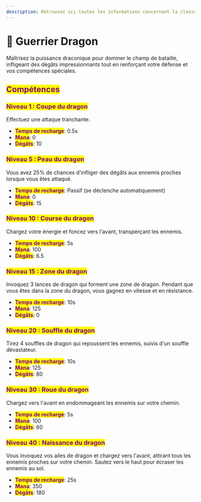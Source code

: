 ```yaml
---
description: Retrouvez ici toutes les informations concernant la classe Guerrier Dragon
---
```


# 🐲 Guerrier Dragon

Maîtrisez la puissance draconique pour dominer le champ de bataille, infligeant des dégâts impressionnants tout en renforçant votre défense et vos compétences spéciales.

## <mark style="color:purple;">Compétences</mark>

### <mark style="color:purple;">N</mark><mark style="color:purple;">**iveau 1 : Coupe du dragon**</mark>

Effectuez une attaque tranchante.

* <mark style="color:purple;">**Temps de recharge**</mark>: 0.5s
* <mark style="color:purple;">**Mana**</mark>: 0
* <mark style="color:purple;">**Dégâts**</mark>: 10

### <mark style="color:purple;">N</mark><mark style="color:purple;">**iveau 5 : Peau du dragon**</mark>

Vous avez 25% de chances d'infliger des dégâts aux ennemis proches lorsque vous êtes attaqué.

* <mark style="color:purple;">**Temps de recharge**</mark>: Passif (se déclenche automatiquement)
* <mark style="color:purple;">**Mana**</mark>: 0
* <mark style="color:purple;">**Dégâts**</mark>: 15

### <mark style="color:purple;">N</mark><mark style="color:purple;">**iveau 10 : Course du dragon**</mark>

Chargez votre énergie et foncez vers l'avant, transperçant les ennemis.

* <mark style="color:purple;">**Temps de recharge**</mark>: 5s
* <mark style="color:purple;">**Mana**</mark>: 100
* <mark style="color:purple;">**Dégâts**</mark>: 6.5

### <mark style="color:purple;">N</mark><mark style="color:purple;">**iveau 15 : Zone du dragon**</mark>

Invoquez 3 lances de dragon qui forment une zone de dragon. Pendant que vous êtes dans la zone du dragon, vous gagnez en vitesse et en résistance.

* <mark style="color:purple;">**Temps de recharge**</mark>: 10s
* <mark style="color:purple;">**Mana**</mark>: 125
* <mark style="color:purple;">**Dégâts**</mark>: 0

### <mark style="color:purple;">N</mark><mark style="color:purple;">**iveau 20 : Souffle du dragon**</mark>

Tirez 4 souffles de dragon qui repoussent les ennemis, suivis d'un souffle dévastateur.

* <mark style="color:purple;">**Temps de recharge**</mark>: 10s
* <mark style="color:purple;">**Mana**</mark>: 125
* <mark style="color:purple;">**Dégâts**</mark>: 80

### <mark style="color:purple;">N</mark><mark style="color:purple;">**iveau 30 : Roue du dragon**</mark>

Chargez vers l'avant en endommageant les ennemis sur votre chemin.

* <mark style="color:purple;">**Temps de recharge**</mark>: 5s
* <mark style="color:purple;">**Mana**</mark>: 100
* <mark style="color:purple;">**Dégâts**</mark>: 60

### <mark style="color:purple;">N</mark><mark style="color:purple;">**iveau 40 : Naissance du dragon**</mark>

Vous invoquez vos ailes de dragon et chargez vers l'avant, attirant tous les ennemis proches sur votre chemin. Sautez vers le haut pour écraser les ennemis au sol.

* <mark style="color:purple;">**Temps de recharge**</mark>: 25s
* <mark style="color:purple;">**Mana**</mark>: 350
* <mark style="color:purple;">**Dégâts**</mark>: 180
